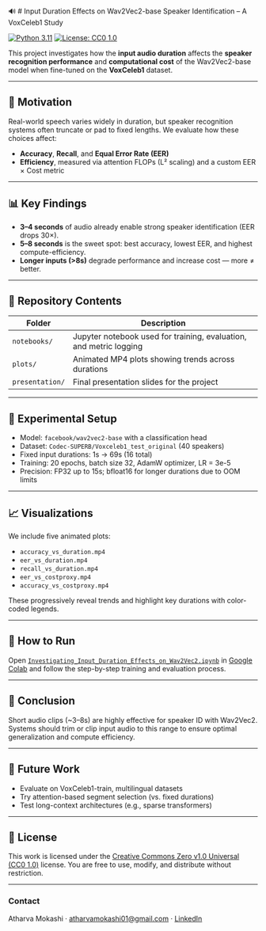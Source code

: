 🔊 # Input Duration Effects on Wav2Vec2-base Speaker Identification – A VoxCeleb1 Study

[![Python 3.11](https://img.shields.io/badge/Python-3.11-blue.svg)](https://www.python.org/downloads/release/python-3110/)
[![License: CC0 1.0](https://img.shields.io/badge/License-CC0%201.0-lightgrey.svg)](https://creativecommons.org/publicdomain/zero/1.0/)

This project investigates how the **input audio duration** affects the **speaker recognition performance** and **computational cost** of the Wav2Vec2-base model when fine-tuned on the **VoxCeleb1** dataset.

---

## 🎯 Motivation

Real-world speech varies widely in duration, but speaker recognition systems often truncate or pad to fixed lengths. We evaluate how these choices affect:

- **Accuracy**, **Recall**, and **Equal Error Rate (EER)**
- **Efficiency**, measured via attention FLOPs (L² scaling) and a custom EER × Cost metric

---

## 📊 Key Findings

- **3–4 seconds** of audio already enable strong speaker identification (EER drops 30×).
- **5–8 seconds** is the sweet spot: best accuracy, lowest EER, and highest compute-efficiency.
- **Longer inputs (>8s)** degrade performance and increase cost — more ≠ better.

---

## 📁 Repository Contents

| Folder | Description |
|--------|-------------|
| `notebooks/` | Jupyter notebook used for training, evaluation, and metric logging |
| `plots/` | Animated MP4 plots showing trends across durations |
| `presentation/` | Final presentation slides for the project |

---

## 🧪 Experimental Setup

- Model: `facebook/wav2vec2-base` with a classification head
- Dataset: `Codec-SUPERB/Voxceleb1_test_original` (40 speakers)
- Fixed input durations: 1s → 69s (16 total)
- Training: 20 epochs, batch size 32, AdamW optimizer, LR = 3e-5
- Precision: FP32 up to 15s; bfloat16 for longer durations due to OOM limits

---

## 📈 Visualizations

We include five animated plots:
- `accuracy_vs_duration.mp4`
- `eer_vs_duration.mp4`
- `recall_vs_duration.mp4`
- `eer_vs_costproxy.mp4`
- `accuracy_vs_costproxy.mp4`

These progressively reveal trends and highlight key durations with color-coded legends.

---

## 📌 How to Run

Open [`Investigating_Input_Duration_Effects_on_Wav2Vec2.ipynb`](notebook/Investigating_Input_Duration_Effects_on_Wav2Vec2.ipynb) in [Google Colab](https://colab.research.google.com/) and follow the step-by-step training and evaluation process.

---

## 🧠 Conclusion

Short audio clips (~3–8s) are highly effective for speaker ID with Wav2Vec2. Systems should trim or clip input audio to this range to ensure optimal generalization and compute efficiency.

---

## 🚀 Future Work

- Evaluate on VoxCeleb1-train, multilingual datasets
- Try attention-based segment selection (vs. fixed durations)
- Test long-context architectures (e.g., sparse transformers)

---

## 📜 License

This work is licensed under the [Creative Commons Zero v1.0 Universal (CC0 1.0)](https://creativecommons.org/publicdomain/zero/1.0/) license. You are free to use, modify, and distribute without restriction.

---

### Contact
Atharva Mokashi · atharvamokashi01@gmail.com · [LinkedIn](https://www.linkedin.com/in/atharva-m)
